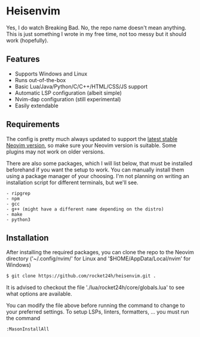 # Heisenvim

Yes, I do watch Breaking Bad. No, the repo name doesn't mean anything.
This is just something I wrote in my free time, not too messy but it should work (hopefully).

## Features

- Supports Windows and Linux
- Runs out-of-the-box
- Basic Lua/Java/Python/C/C++/HTML/CSS/JS support
- Automatic LSP configuration (albeit simple)
- Nvim-dap configuration (still experimental)
- Easily extendable

## Requirements

The config is pretty much always updated to support the [latest stable Neovim version](https://github.com/neovim/neovim/releases/tag/stable), so make sure your Neovim version is suitable. Some plugins may not work on older versions.

There are also some packages, which I will list below, that must be installed beforehand if you want the setup to work. You can manually install them using a package manager of your choosing. I'm not planning on writing an installation script for different terminals, but we'll see.

    - ripgrep
    - npm
    - gcc
    - g++ (might have a different name depending on the distro)
    - make
    - python3

## Installation

After installing the required packages, you can clone the repo to the Neovim directory ('~/.config/nvim/' for Linux and '$HOME/AppData/Local/nvim' for Windows)

```bash
$ git clone https://github.com/rocket24h/heisenvim.git .
```

It is advised to checkout the file './lua/rocket24h/core/globals.lua' to see what options are available.

You can modify the file above before running the command to change to your preferred settings. To setup LSPs, linters, formatters, ... you must run the command

```code
:MasonInstallAll
```
